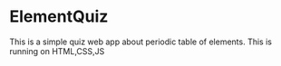 # ElementQuiz

This is a simple quiz web app about periodic table of elements. This is running on HTML,CSS,JS
